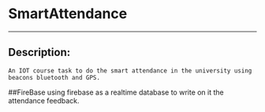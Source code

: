 # SmartAttendance
----

## Description:
	An IOT course task to do the smart attendance in the university using beacons bluetooth and GPS.



##FireBase
using firebase as a realtime database to write on it the attendance feedback.
